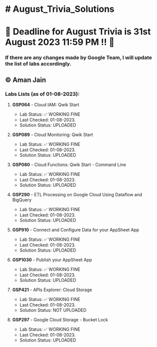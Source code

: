 # # August_Trivia_Solutions

# 🚨 Deadline for August Trivia is 31st August 2023 11:59 PM ‼️ 🚨

### If there are any changes made by Google Team, I will update the list of labs accordingly.

© Aman Jain
---

### Labs Lists (as of 01-08-2023):

1. **GSP064** - Cloud IAM: Qwik Start
   - Lab Status: ✅ WORKING FINE
   - Last Checked: 01-08-2023.
   - Solution Status: UPLOADED

2. **GSP089** - Cloud Monitoring: Qwik Start
   - Lab Status: ✅ WORKING FINE
   - Last Checked: 01-08-2023.
   - Solution Status: UPLOADED

3. **GSP080** - Cloud Functions: Qwik Start - Command Line
   - Lab Status: ✅ WORKING FINE
   - Last Checked: 01-08-2023.
   - Solution Status: UPLOADED

4. **GSP290** - ETL Processing on Google Cloud Using Dataflow and BigQuery
   - Lab Status: ✅ WORKING FINE
   - Last Checked: 01-08-2023.
   - Solution Status: UPLOADED

5. **GSP910** - Connect and Configure Data for your AppSheet App
   - Lab Status: ✅ WORKING FINE
   - Last Checked: 01-08-2023.
   - Solution Status: UPLOADED

6. **GSP1030** - Publish your AppSheet App
   - Lab Status: ✅ WORKING FINE
   - Last Checked: 01-08-2023.
   - Solution Status: UPLOADED

7. **GSP421** - APIs Explorer: Cloud Storage
   - Lab Status: ✅ WORKING FINE
   - Last Checked: 01-08-2023.
   - Solution Status: NOT UPLOADED

8. **GSP297** - Google Cloud Storage - Bucket Lock
   - Lab Status: ✅ WORKING FINE
   - Last Checked: 01-08-2023.
   - Solution Status: UPLOADED